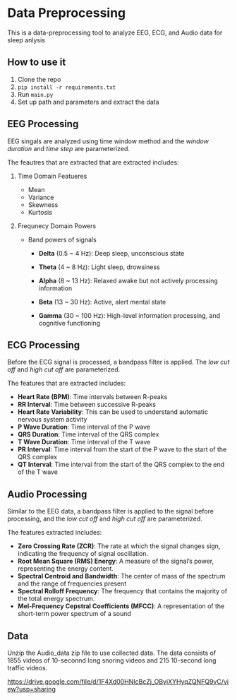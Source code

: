 # Data Preprocessing
This is a data-preprocessing tool to analyze EEG, ECG, and Audio data for sleep anlysis 

## How to use it

1. Clone the repo
2. ```pip install -r requirements.txt```
3. Run ```main.py```
4. Set up path and parameters and extract the data

## EEG Processing
EEG singals are analyzed using time window method and the *window duration* and *time step* are parameterized. 

The feautres that are extracted that are extracted includes:

1. Time Domain Featueres
   - Mean
   - Variance
   - Skewness
   - Kurtosis

2. Frequnecy Domain Powers
   - Band powers of signals
     - **Delta** (0.5 ~ 4 Hz): Deep sleep, unconscious state

     - **Theta** (4 ~ 8 Hz): Light sleep, drowsiness

     - **Alpha** (8 ~ 13 Hz): Relaxed awake but not actively processing information
     - **Beta** (13 ~ 30 Hz): Active, alert mental state

     - **Gamma** (30 ~ 100 Hz): High-level information processing, and cognitive functioning
  
## ECG Processing
Before the ECG signal is processed, a bandpass filter is applied. The *low cut off* and *high cut off* are parameterized.

The features that are extracted includes:
- **Heart Rate (BPM)**: Time intervals between R-peaks
- **RR Interval**: Time between successive R-peaks 
- **Heart Rate Variability**: This can be used to understand automatic nervous system activity
- **P Wave Duration**: Time interval of the P wave
- **QRS Duration**: Time interval of the QRS complex
- **T Wave Duration**: Time interval of the T wave
- **PR Interval**: Time interval from the start of the P wave to the start of the QRS complex 
- **QT Interval**: Time interval from the start of the QRS complex to the end of the T wave

## Audio Processing
Similar to the EEG data, a bandpass filter is applied to the signal before processing, and the *low cut off* and *high cut off* are parameterized.

The features extracted includes:
- **Zero Crossing Rate (ZCR)**: The rate at which the signal changes sign, indicating the frequency of signal oscillation.
- **Root Mean Square (RMS) Energy**: A measure of the signal’s power, representing the energy content.
- **Spectral Centroid and Bandwidth**: The center of mass of the spectrum and the range of frequencies present
- **Spectral Rolloff Frequency**: The frequency that contains the majority of the total energy spectrum.
- **Mel-Frequency Cepstral Coefficients (MFCC)**: A representation of the short-term power spectrum of a sound

## Data 
Unzip the Audio_data zip file to use collected data. The data consists of 1855 videos of 10-seconnd long snoring videos and 215 10-second long traffic videos. 

https://drive.google.com/file/d/1F4Xd00HNIcBcZj_OByiXYHyqZQNFQ9vC/view?usp=sharing









